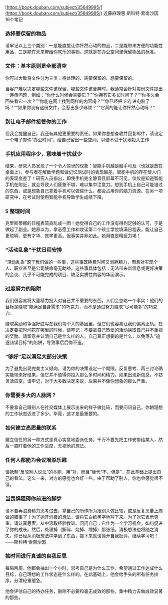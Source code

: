 [https://book.douban.com/subject/35649995/](https://book.douban.com/subject/35649995/)
近藤麻理惠 斯科特·索南沙因
16个笔记

### 选择要保留的物品
请牢记以上三个类别：一是能直接让你怦然心动的物品，二是能带来方便的功能性用品，三是能在未来带给你欢乐的事物。这就是在办公空间里保留物品的标准。

### 文件：基本原则是全部清空
你可以大致将文件分为三类：待处理的、需要保留的、想要保留的。

当客户难以决定哪些文件该保留、哪些文件该舍弃时，我通常会针对每份文件提出一连串问题，例如：“你什么时候会需要它？”“你拥有它多长时间了？”“你多久会回头看它一次？”“你能在网上找到同样的内容吗？”“你已经把
它存进电脑了吗？”“如果你没有这份文件，会惹出多少麻烦？”“它真的能让你怦然心动吗？”


### 别让电子邮件接管你的工作
但我会提醒自己，我还有其他更重要的责任。如果你总想查收并回复邮件，请设定一个电子邮件“办公时间”，给自己留出一些空间，以便不受干扰地投入工作

### 手机应用程序少，意味着干扰就少
结果，研究人员发现了一个令人惊讶的现象：智能手机越是触手可及（也就是放在桌面上），参与者在解数学题和做记忆测试时的表现越差。智能手机的存在使人们的表现变差了！研究人员指出，即使手机完全静音且屏幕不可见，仅仅是知道智能手机在附近，就会导致人们疲惫不堪，难以集中注意力。想到手机上自己可能错过的东西，或是想象自己拿着手机可以做些什么，都会占用你的脑力资源。在另一项研究中，在考试时使用智能手机导致学生成绩下降。

### 5 整理时间
克里斯蒂娜的日程表简直乱成一团！她觉得自己的工作没有得到足够的认可，于是做起了副业。她原以为，拿志愿工作和攻读第二个硕士学位填满日程表，能让自己更聪明、更有才华、效率更高。但事实并非如此。她简直是精疲力竭！

### “活动乱象”干扰日程安排
“活动乱象”源于我们做的一些事，这些事既耗费时间又消耗精力，而且对实现个人、职业甚至是公司使命毫无助益。这些事具体包括：无法带来新信息或更好决策的会议、几乎不可能完成的项目、缺乏实质性内容的华丽演示。

### 过度努力的陷阱
我们很容易将大量精力投入对自己并不重要的东西。人们会忽略一个事实：他们的目标是赚取“能满足自身需求”的巧克力，而不是通过努力赚取“尽可能多”的巧克力。 

赚取奖励和争强好胜写在我们每个人的基因里，但它们也容易让我们偏离正轨。在决定要把时间花在哪里的时候，请牢记：不要拿自己热爱的活动换取自己并不重视的奖励。请留意并认清自己是什么样的人，自己真正想要的是什么，以免落入“追逐错误目标”的陷阱，导致事后后悔不迭。

### “够好”足以满足大部分决策
为了避免出现完美主义倾向，请为你的决策设定一个期限。反复思考、再三讨论确实能带来好结果，但它并不值得你投入那么多时间和精力。如果出现新信息，不妨灵活应变。请牢记，对于大多数决定来说，后果并不像你想象的那么严重。

### 你需要多大的人脉网？
不要拿自己跟别人在社交媒体上展示出来的样子做比较，而要问问自己，你朝理想的工作状态迈进了多少。毕竟，这才是最重要的。

### 如何建立高质量的联系
建立信任的另一种方式是真心实意地委派任务。千万不要先把工作安排给某人，然后一直盯着他的工作进度，无视他的想法。

### 任何人都能为会议增添乐趣
请抵制“反驳别人说法”的本能，用“对，而且”替代“不，但是”，在此基础上提出自己的看法。这么一来，对方的感觉也会好一些。由于帮助了别人，你也会感觉很不错。

### 当畏惧阻碍你前进的脚步
请不要再浪费精力思考过去，拿自己的所作所为跟别人做比较，或是反复思量上周做的错事了！为了抛开消极的想法，请将它白纸黑字地写下来。为了对它表示尊重，请认真思索，从中汲取经验教训。问问自己：它作为一个学习机会，如何促进了你的成长。然后，处理掉（撕碎、烧掉、埋掉）那张纸。消极想法也将随之消失。你已经从消极想法中学到了东西，接下来就请抛开自我批评，继续学习吧！——斯科特·索南沙因

### 抽时间进行真诚的自我反思
每隔两周，他都会抽出一个小时，思考自己是为什么工作，希望通过工作达成什么目标，自己理想的工作状态是什么样的。在此基础上，他会给手头的所有任务排序，分清轻重缓急。

他会评估自己的待办任务，删除不必要和毫无成效的那些，集中精力去做成效显著的那些。

